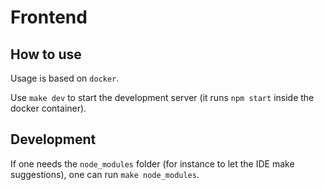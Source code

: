 # Frontend

## How to use

Usage is based on `docker`.

Use `make dev` to start the development server (it runs `npm start` inside the docker container).

## Development

If one needs the `node_modules` folder (for instance to let the IDE make suggestions), one can run `make node_modules`.